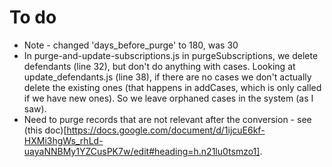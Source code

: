 # To do
- Note - changed 'days_before_purge' to 180, was 30
- In purge-and-update-subscriptions.js in purgeSubscriptions, we delete defendants (line 32), but don't do anything with cases. Looking at update_defendants.js (line 38), if there are no cases we don't actually delete the existing ones (that happens in addCases, which is only called if we have new ones). So we leave orphaned cases in the system (as I saw).
- Need to purge records that are not relevant after the conversion - see (this doc)[https://docs.google.com/document/d/1ijcuE6kf-HXMi3hgWs_rhLd-uayaNNBMy1YZCusPK7w/edit#heading=h.n21lu0tsmzo1].

